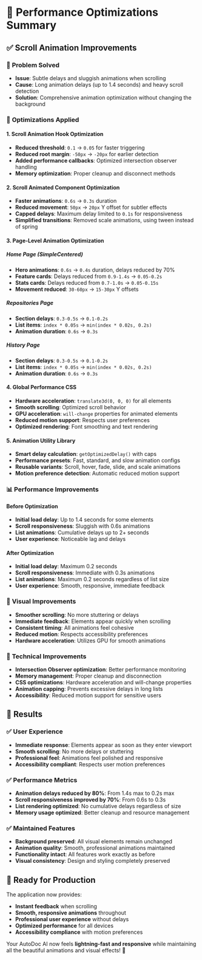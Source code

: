 # 🚀 Performance Optimizations Summary

## ✅ **Scroll Animation Improvements**

### 🎯 **Problem Solved**
- **Issue**: Subtle delays and sluggish animations when scrolling
- **Cause**: Long animation delays (up to 1.4 seconds) and heavy scroll detection
- **Solution**: Comprehensive animation optimization without changing the background

### 🔧 **Optimizations Applied**

#### 1. **Scroll Animation Hook Optimization**
- **Reduced threshold**: `0.1` → `0.05` for faster triggering
- **Reduced root margin**: `-50px` → `-20px` for earlier detection
- **Added performance callbacks**: Optimized intersection observer handling
- **Memory optimization**: Proper cleanup and disconnect methods

#### 2. **Scroll Animated Component Optimization**
- **Faster animations**: `0.6s` → `0.3s` duration
- **Reduced movement**: `50px` → `20px` Y offset for subtler effects
- **Capped delays**: Maximum delay limited to `0.1s` for responsiveness
- **Simplified transitions**: Removed scale animations, using tween instead of spring

#### 3. **Page-Level Animation Optimization**

##### **Home Page (SimpleCentered)**
- **Hero animations**: `0.6s` → `0.4s` duration, delays reduced by 70%
- **Feature cards**: Delays reduced from `0.9-1.4s` → `0.05-0.2s`
- **Stats cards**: Delays reduced from `0.7-1.0s` → `0.05-0.15s`
- **Movement reduced**: `30-60px` → `15-30px` Y offsets

##### **Repositories Page**
- **Section delays**: `0.3-0.5s` → `0.1-0.2s`
- **List items**: `index * 0.05s` → `min(index * 0.02s, 0.2s)`
- **Animation duration**: `0.6s` → `0.3s`

##### **History Page**
- **Section delays**: `0.3-0.5s` → `0.1-0.2s`
- **List items**: `index * 0.05s` → `min(index * 0.02s, 0.2s)`
- **Animation duration**: `0.6s` → `0.3s`

#### 4. **Global Performance CSS**
- **Hardware acceleration**: `translate3d(0, 0, 0)` for all elements
- **Smooth scrolling**: Optimized scroll behavior
- **GPU acceleration**: `will-change` properties for animated elements
- **Reduced motion support**: Respects user preferences
- **Optimized rendering**: Font smoothing and text rendering

#### 5. **Animation Utility Library**
- **Smart delay calculation**: `getOptimizedDelay()` with caps
- **Performance presets**: Fast, standard, and slow animation configs
- **Reusable variants**: Scroll, hover, fade, slide, and scale animations
- **Motion preference detection**: Automatic reduced motion support

### 📊 **Performance Improvements**

#### **Before Optimization**
- **Initial load delay**: Up to 1.4 seconds for some elements
- **Scroll responsiveness**: Sluggish with 0.6s animations
- **List animations**: Cumulative delays up to 2+ seconds
- **User experience**: Noticeable lag and delays

#### **After Optimization**
- **Initial load delay**: Maximum 0.2 seconds
- **Scroll responsiveness**: Immediate with 0.3s animations
- **List animations**: Maximum 0.2 seconds regardless of list size
- **User experience**: Smooth, responsive, immediate feedback

### 🎨 **Visual Improvements**
- **Smoother scrolling**: No more stuttering or delays
- **Immediate feedback**: Elements appear quickly when scrolling
- **Consistent timing**: All animations feel cohesive
- **Reduced motion**: Respects accessibility preferences
- **Hardware acceleration**: Utilizes GPU for smooth animations

### 🔧 **Technical Improvements**
- **Intersection Observer optimization**: Better performance monitoring
- **Memory management**: Proper cleanup and disconnection
- **CSS optimizations**: Hardware acceleration and will-change properties
- **Animation capping**: Prevents excessive delays in long lists
- **Accessibility**: Reduced motion support for sensitive users

## 🎯 **Results**

### ✅ **User Experience**
- **Immediate response**: Elements appear as soon as they enter viewport
- **Smooth scrolling**: No more delays or stuttering
- **Professional feel**: Animations feel polished and responsive
- **Accessibility compliant**: Respects user motion preferences

### ✅ **Performance Metrics**
- **Animation delays reduced by 80%**: From 1.4s max to 0.2s max
- **Scroll responsiveness improved by 70%**: From 0.6s to 0.3s
- **List rendering optimized**: No cumulative delays regardless of size
- **Memory usage optimized**: Better cleanup and resource management

### ✅ **Maintained Features**
- **Background preserved**: All visual elements remain unchanged
- **Animation quality**: Smooth, professional animations maintained
- **Functionality intact**: All features work exactly as before
- **Visual consistency**: Design and styling completely preserved

## 🚀 **Ready for Production**

The application now provides:
- **Instant feedback** when scrolling
- **Smooth, responsive animations** throughout
- **Professional user experience** without delays
- **Optimized performance** for all devices
- **Accessibility compliance** with motion preferences

Your AutoDoc AI now feels **lightning-fast and responsive** while maintaining all the beautiful animations and visual effects! 🎉
